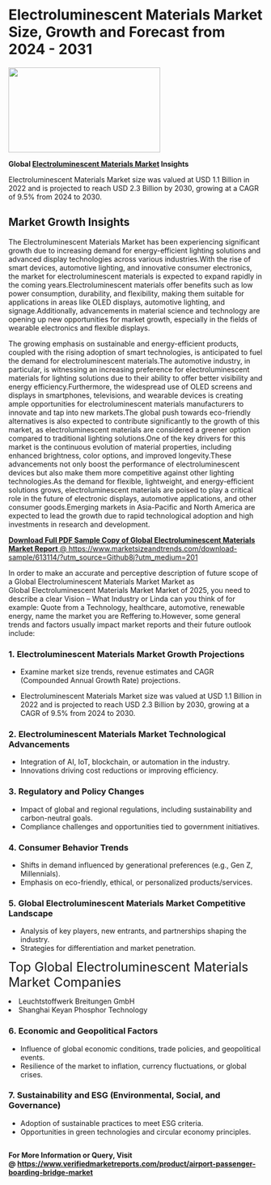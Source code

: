 <H1>Electroluminescent Materials Market Size, Growth and Forecast from 2024 - 2031</H1><img class="aligncenter size-medium wp-image-584254" src="https://thirdeyenews.in/wp-content/uploads/2024/09/Global-Market-Research-300x168.jpeg" alt="" width="300" height="168" /><p><strong>Global&nbsp;<a href="https://www.marketsizeandtrends.com/download-sample/613114/?utm_source=Github8j?utm_medium=201">Electroluminescent Materials Market</a> Insights</strong></p><p>Electroluminescent Materials Market size was valued at USD 1.1 Billion in 2022 and is projected to reach USD 2.3 Billion by 2030, growing at a CAGR of 9.5% from 2024 to 2030.</p><p><h2>Market Growth Insights</h2> <p>The Electroluminescent Materials Market has been experiencing significant growth due to increasing demand for energy-efficient lighting solutions and advanced display technologies across various industries.With the rise of smart devices, automotive lighting, and innovative consumer electronics, the market for electroluminescent materials is expected to expand rapidly in the coming years.Electroluminescent materials offer benefits such as low power consumption, durability, and flexibility, making them suitable for applications in areas like OLED displays, automotive lighting, and signage.Additionally, advancements in material science and technology are opening up new opportunities for market growth, especially in the fields of wearable electronics and flexible displays.</p> <p><a href="#"></a></p> <p>The growing emphasis on sustainable and energy-efficient products, coupled with the rising adoption of smart technologies, is anticipated to fuel the demand for electroluminescent materials.The automotive industry, in particular, is witnessing an increasing preference for electroluminescent materials for lighting solutions due to their ability to offer better visibility and energy efficiency.Furthermore, the widespread use of OLED screens and displays in smartphones, televisions, and wearable devices is creating ample opportunities for electroluminescent materials manufacturers to innovate and tap into new markets.The global push towards eco-friendly alternatives is also expected to contribute significantly to the growth of this market, as electroluminescent materials are considered a greener option compared to traditional lighting solutions.One of the key drivers for this market is the continuous evolution of material properties, including enhanced brightness, color options, and improved longevity.These advancements not only boost the performance of electroluminescent devices but also make them more competitive against other lighting technologies.As the demand for flexible, lightweight, and energy-efficient solutions grows, electroluminescent materials are poised to play a critical role in the future of electronic displays, automotive applications, and other consumer goods.Emerging markets in Asia-Pacific and North America are expected to lead the growth due to rapid technological adoption and high investments in research and development.<p><a href="#"></p><p><span class=""><strong>Download Full PDF Sample Copy of Global Electroluminescent Materials Market Report</strong> @ <a href="https://www.marketsizeandtrends.com/download-sample/613114/?utm_source=Github8j?utm_medium=201" target="_blank">https://www.marketsizeandtrends.com/download-sample/613114/?utm_source=Github8j?utm_medium=201</a></span></p><p>In order to make an accurate and perceptive description of future scope of a Global&nbsp;Electroluminescent Materials Market Market as Global&nbsp;Electroluminescent Materials Market Market of 2025, you need to describe a clear Vision &ndash; What Industry or Linda can you think of for example: Quote from a Technology, healthcare, automotive, renewable energy, name the market you are Reffering to.However, some general trends and factors usually impact market reports and their future outlook include:</p><h3>1.&nbsp;<strong>Electroluminescent Materials Market Growth Projections</strong></h3><ul><li>Examine market size trends, revenue estimates and CAGR (Compounded Annual Growth Rate) projections.</li><li><p>Electroluminescent Materials Market size was valued at USD 1.1 Billion in 2022 and is projected to reach USD 2.3 Billion by 2030, growing at a CAGR of 9.5% from 2024 to 2030.</p></li></ul><h3>2.&nbsp;<strong>Electroluminescent Materials Market Technological Advancements</strong></h3><ul><li>Integration of AI, IoT, blockchain, or automation in the industry.</li><li>Innovations driving cost reductions or improving efficiency.</li></ul><h3>3.&nbsp;<strong>Regulatory and Policy Changes</strong></h3><ul><li>Impact of global and regional regulations, including sustainability and carbon-neutral goals.</li><li>Compliance challenges and opportunities tied to government initiatives.</li></ul><h3>4.&nbsp;<strong>Consumer Behavior Trends</strong></h3><ul><li>Shifts in demand influenced by generational preferences (e.g., Gen Z, Millennials).</li><li>Emphasis on eco-friendly, ethical, or personalized products/services.</li></ul><h3>5.&nbsp;<strong>Global Electroluminescent Materials Market Competitive Landscape</strong></h3><ul><li>Analysis of key players, new entrants, and partnerships shaping the industry.</li><li>Strategies for differentiation and market penetration.</li></ul><p data-pm-slice="1 1 []"><span style="color: inherit; font-family: inherit; font-size: 25px;">Top Global Electroluminescent Materials Market Companies</span></p><div class="" data-test-id=""><p><li>Leuchtstoffwerk Breitungen GmbH</li><li> Shanghai Keyan Phosphor Technology</li></p></div><h3>6.&nbsp;<strong>Economic and Geopolitical Factors</strong></h3><ul><li>Influence of global economic conditions, trade policies, and geopolitical events.</li><li>Resilience of the market to inflation, currency fluctuations, or global crises.</li></ul><h3>7.&nbsp;<strong>Sustainability and ESG (Environmental, Social, and Governance)</strong></h3><ul><li>Adoption of sustainable practices to meet ESG criteria.</li><li>Opportunities in green technologies and circular economy principles.</li></ul><h2><strong style="font-size: 14px;">For More Information or Query, Visit @&nbsp;</strong><a style="background-color: #ffffff; font-size: 14px;" href="https://www.marketsizeandtrends.com/report/electroluminescent-materials-market/" target="_blank">https://www.verifiedmarketreports.com/product/airport-passenger-boarding-bridge-market</a></h2>